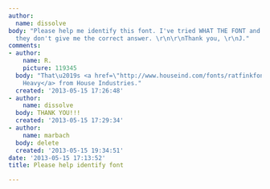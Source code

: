 ```yaml
---
author:
  name: dissolve
body: "Please help me identify this font. I've tried WHAT THE FONT and other sites,
  they don't give me the correct answer. \r\n\r\nThank you, \r\nJ."
comments:
- author:
    name: R.
    picture: 119345
  body: "That\u2019s <a href=\"http://www.houseind.com/fonts/ratfinkfonts/viewfonts\">Fink
    Heavy</a> from House Industries."
  created: '2013-05-15 17:26:48'
- author:
    name: dissolve
  body: THANK YOU!!!
  created: '2013-05-15 17:29:34'
- author:
    name: marbach
  body: delete
  created: '2013-05-15 19:34:51'
date: '2013-05-15 17:13:52'
title: Please help identify font

---
```


